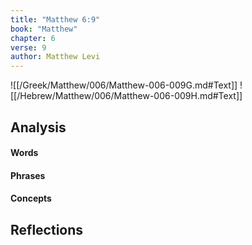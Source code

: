 ```yaml
---
title: "Matthew 6:9"
book: "Matthew"
chapter: 6
verse: 9
author: Matthew Levi
---
```

![[/Greek/Matthew/006/Matthew-006-009G.md#Text]]
![[/Hebrew/Matthew/006/Matthew-006-009H.md#Text]]

## Analysis

#### Words

#### Phrases

#### Concepts

## Reflections
